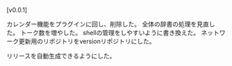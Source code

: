 [v0.0.1]

カレンダー機能をプラグインに回し、削除した。
全体の辞書の処理を見直した。
トーク数を増やした。
shellの管理をしやすいように書き換えた。
ネットワーク更新用のリポジトリをversionリポジトリにした。


リリースを自動生成できるようにした。
